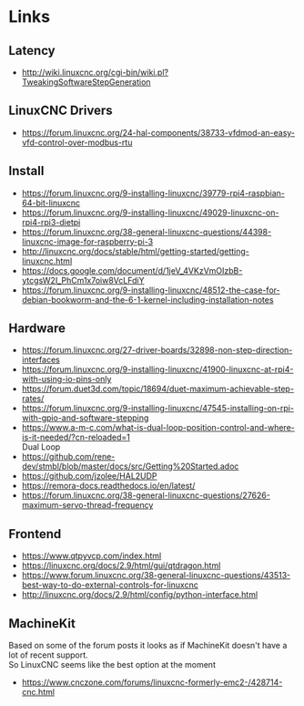 # Links

## Latency

  * http://wiki.linuxcnc.org/cgi-bin/wiki.pl?TweakingSoftwareStepGeneration

## LinuxCNC Drivers

  * https://forum.linuxcnc.org/24-hal-components/38733-vfdmod-an-easy-vfd-control-over-modbus-rtu

## Install

  * https://forum.linuxcnc.org/9-installing-linuxcnc/39779-rpi4-raspbian-64-bit-linuxcnc
  * https://forum.linuxcnc.org/9-installing-linuxcnc/49029-linuxcnc-on-rpi4-rpi3-dietpi
  * https://forum.linuxcnc.org/38-general-linuxcnc-questions/44398-linuxcnc-image-for-raspberry-pi-3
  * http://linuxcnc.org/docs/stable/html/getting-started/getting-linuxcnc.html
  * https://docs.google.com/document/d/1jeV_4VKzVmOIzbB-ytcgsW2I_PhCm1x7oiw8VcLFdiY
  * https://forum.linuxcnc.org/9-installing-linuxcnc/48512-the-case-for-debian-bookworm-and-the-6-1-kernel-including-installation-notes

## Hardware

  * https://forum.linuxcnc.org/27-driver-boards/32898-non-step-direction-interfaces
  * https://forum.linuxcnc.org/9-installing-linuxcnc/41900-linuxcnc-at-rpi4-with-using-io-pins-only
  * https://forum.duet3d.com/topic/18694/duet-maximum-achievable-step-rates/
  * https://forum.linuxcnc.org/9-installing-linuxcnc/47545-installing-on-rpi-with-gpio-and-software-stepping
  * https://www.a-m-c.com/what-is-dual-loop-position-control-and-where-is-it-needed/?cn-reloaded=1  
    Dual Loop
  * https://github.com/rene-dev/stmbl/blob/master/docs/src/Getting%20Started.adoc
  * https://github.com/jzolee/HAL2UDP
  * https://remora-docs.readthedocs.io/en/latest/
  * https://forum.linuxcnc.org/38-general-linuxcnc-questions/27626-maximum-servo-thread-frequency

## Frontend

  * https://www.qtpyvcp.com/index.html
  * https://linuxcnc.org/docs/2.9/html/gui/qtdragon.html
  * https://www.forum.linuxcnc.org/38-general-linuxcnc-questions/43513-best-way-to-do-external-controls-for-linuxcnc
  * http://linuxcnc.org/docs/2.9/html/config/python-interface.html

## MachineKit

Based on some of the forum posts it looks as if MachineKit doesn't have a lot of recent support.  
So LinuxCNC seems like the best option at the moment

  * https://www.cnczone.com/forums/linuxcnc-formerly-emc2-/428714-cnc.html

